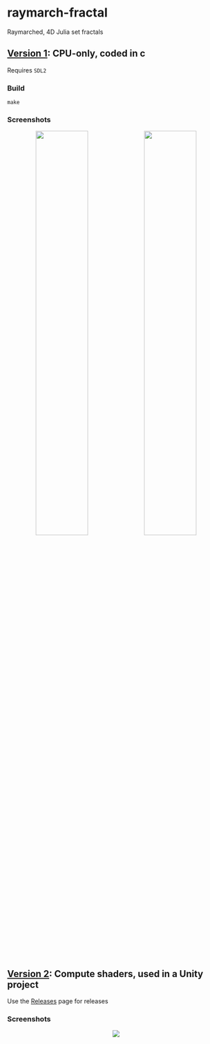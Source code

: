 # raymarch-fractal

Raymarched, 4D Julia set fractals

## [Version 1](https://github.com/d-002/raymarch-fractal/tree/master/v1_cpu): CPU-only, coded in c

Requires `SDL2`

### Build
```
make
```

### Screenshots

<p align="center">
  <img width="49%" src="https://github.com/user-attachments/assets/3f3e2163-bb21-40b1-ba3e-6f31b58241da" />
  <img width="49%" src="https://github.com/user-attachments/assets/d1c48578-257d-44f9-bc2a-3eaa65652c48" />
</p>

## [Version 2](https://github.com/d-002/raymarch-fractal/tree/master/v2_shaders): Compute shaders, used in a Unity project

Use the [Releases](https://github.com/d-002/raymarch-fractal/releases) page for releases

### Screenshots

<p align="center">
  <img src="https://github.com/user-attachments/assets/68750fa1-36bf-4ad6-821d-195187e1d0b2" />
</p>
